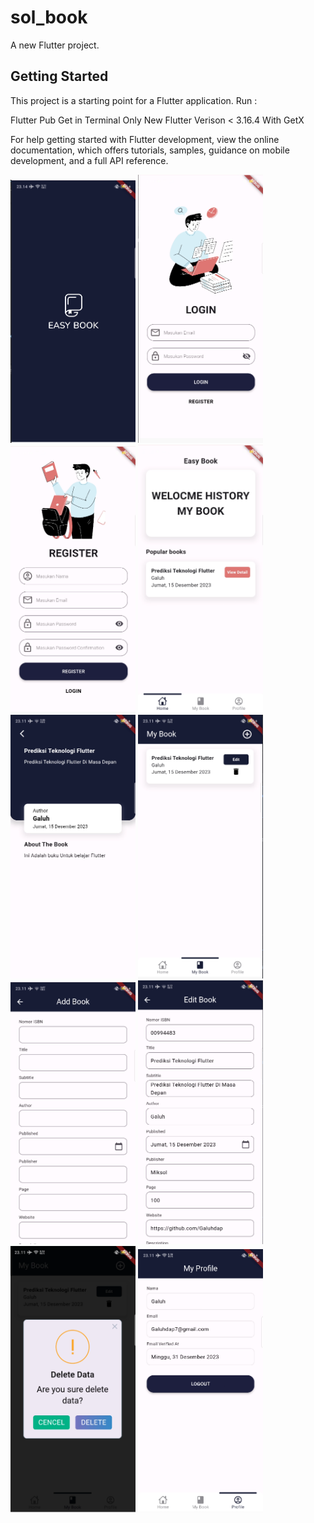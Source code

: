 # sol_book

A new Flutter project.

## Getting Started

This project is a starting point for a Flutter application. Run :

Flutter Pub Get in Terminal
Only New Flutter Verison < 3.16.4
With GetX

For help getting started with Flutter development, view the online documentation, which offers tutorials, samples, guidance on mobile development, and a full API reference.

 <img src="https://github.com/Galuhdap/solusi_book_app/blob/main/assets/screen/splashScreen.png" width="200">
 <img src="https://github.com/Galuhdap/solusi_book_app/blob/main/assets/screen/login.png" width="200">

<img src="https://github.com/Galuhdap/solusi_book_app/blob/main/assets/screen/register.png" width="200">

<img src="https://github.com/Galuhdap/solusi_book_app/blob/main/assets/screen/home.png" width="200">

<img src="https://github.com/Galuhdap/solusi_book_app/blob/main/assets/screen/detail.png" width="200">

<img src="https://github.com/Galuhdap/solusi_book_app/blob/main/assets/screen/mybook.png" width="200">

<img src="https://github.com/Galuhdap/solusi_book_app/blob/main/assets/screen/add.png" width="200">

<img src="https://github.com/Galuhdap/solusi_book_app/blob/main/assets/screen/edit.png" width="200">

<img src="https://github.com/Galuhdap/solusi_book_app/blob/main/assets/screen/delete.png" width="200">

<img src="https://github.com/Galuhdap/solusi_book_app/blob/main/assets/screen/profile.png" width="200">

